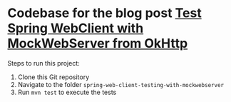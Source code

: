 # Codebase for the blog post [Test Spring WebClient with MockWebServer from OkHttp](https://rieckpil.de/test-spring-webclient-with-mockwebserver-from-okhttp/)

Steps to run this project:

1. Clone this Git repository
2. Navigate to the folder `spring-web-client-testing-with-mockwebserver`
3. Run `mvn test` to execute the tests
